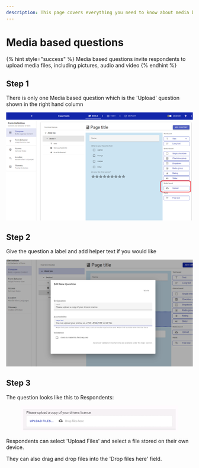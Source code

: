 ```yaml
---
description: This page covers everything you need to know about media based questions
---
```


# Media based questions

{% hint style="success" %}
Media based questions invite respondents to upload media files, including pictures, audio and video
{% endhint %}

## Step 1

There is only one Media based question which is the 'Upload' question shown in the right hand column

![](<../../../../.gitbook/assets/image (323) (1) (1) (1).png>)

## Step 2

Give the question a label and add helper text if you would like

![](<../../../../.gitbook/assets/image (307) (1).png>)

## Step 3

The question looks like this to Respondents:

<figure><img src="../../../../.gitbook/assets/image (6).png" alt=""><figcaption></figcaption></figure>

Respondents can select 'Upload Files' and select a file stored on their own device.

They can also drag and drop files into the 'Drop files here' field.
